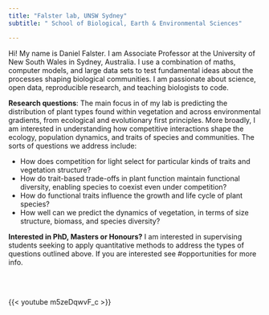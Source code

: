 ```yaml
---
title: "Falster lab, UNSW Sydney"
subtitle: " School of Biological, Earth & Environmental Sciences"

---
```


Hi! My name is Daniel Falster. I am Associate Professor at the University of New South Wales in Sydney, Australia. I use a combination of maths, computer models, and large data sets to test fundamental ideas about the processes shaping biological communities. I am passionate about science, open data, reproducible research, and teaching biologists to code.

**Research questions**: The main focus in of my lab is predicting the distribution of plant types found within vegetation and across environmental gradients, from ecological and evolutionary first principles. More broadly, I am interested in understanding how competitive interactions shape the ecology, population dynamics, and traits of species and communities. The sorts of questions we address include:

- How does competition for light select for particular kinds of traits and vegetation structure?
- How do trait-based trade-offs in plant function maintain functional diversity, enabling species to coexist even under competition?
- How do functional traits influence the growth and life cycle of plant species?
- How well can we predict the dynamics of vegetation, in terms of size structure, biomass, and species diversity?

**Interested in PhD, Masters or Honours?** I am interested in supervising students seeking to apply quantitative methods to address the types of questions outlined above. If you are interested see #opportunities for more info.

<br>
<br>

{{< youtube m5zeDqwvF_c >}}
